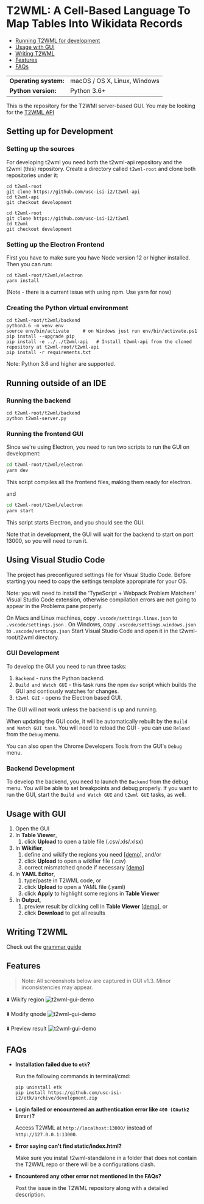 # T2WML: A Cell-Based Language To Map Tables Into Wikidata Records

* [Running T2WML for development](#development)
* [Usage with GUI](#usage_with_gui)
* [Writing T2WML](#writing_t2wml)
* [Features](#features)
* [FAQs](#faqs)

<table>
  <tr><td><b>Operating system:</b></td><td>macOS / OS X, Linux, Windows</td></tr>
  <tr><td><b>Python version:</b></td><td>Python 3.6+</td></tr>
</table>

This is the repository for the T2WMl server-based GUI. You may be looking for the [T2WML API](https://github.com/usc-isi-i2/t2wml-api)



## Setting up for Development
<span id="development"></span>  

### Setting up the sources

For developing t2wml you need both the t2wml-api repository and the t2wml (this) repository.
Create a directory called `t2wml-root` and clone both repositories under it:

```
cd t2wml-root
git clone https://github.com/usc-isi-i2/t2wml-api
cd t2wml-api
git checkout development
```

```
cd t2wml-root
git clone https://github.com/usc-isi-i2/t2wml
cd t2wml
git checkout development
```

### Setting up the Electron Frontend

First you have to make sure you have Node version 12 or higher installed. Then you can run:

```
cd t2wml-root/t2wml/electron
yarn install
```

(Note - there is a current issue with using npm. Use yarn for now)

### Creating the Python virtual environment

```
cd t2wml-root/t2wml/backend
python3.6 -m venv env
source env/bin/activate     # on Windows just run env/bin/activate.ps1
pip install --upgrade pip
pip install -e ../../t2wml-api   # Install t2wml-api from the cloned repository at t2wml-root/t2wml-api
pip install -r requirements.txt
```

Note: Python 3.6 and higher are supported.

## Running outside of an IDE
### Running the backend

```
cd t2wml-root/t2wml/backend
python t2wml-server.py
```

### Running the frontend GUI
Since we're using Electron, you need to run two scripts to run the GUI on development:

```sh
cd t2wml-root/t2wml/electron
yarn dev
```

This script compiles all the frontend files, making them ready for electron.

and 

```sh
cd t2wml-root/t2wml/electron
yarn start
```

This script starts Electron, and you should see the GUI.

Note that in development, the GUI will wait for the backend to start on port 13000, so you will need to run it.

## Using Visual Studio Code
The project has preconfigured settings file for Visual Studio Code. Before starting you need to copy the settings template appropriate for your OS.

Note: you will need to install the 'TypeScript + Webpack Problem Matchers' Visual Studio Code extension, otherwise compilation errors are not going to appear in the Problems pane properly.

On Macs and Linux machines, copy `.vscode/settings.linux.json` to `.vscode/settings.json` . On Windows, copy `.vscode/settings.windows.json` to `.vscode/settings.json`
Start Visual Studio Code and open it in the t2wml-root/t2wml directory.

### GUI Development
To develop the GUI you need to run three tasks:

1. `Backend` - runs the Python backend.
2. `Build and Watch GUI` - this task runs the npm `dev` script which builds the GUI and contiously watches for changes.
3. `t2wml GUI` - opens the Electron based GUI.

The GUI will not work unless the backend is up and running.

When updating the GUI code, it will be automatically rebuilt by the `Build and Watch GUI task`. You will need to reload the GUI - you can use `Reload` from the `Debug` menu.

You can also open the Chrome Developers Tools from the GUI's `Debug` menu.

### Backend Development
To develop the backend, you need to launch the `Backend` from the debug menu. You will be able to set breakpoints and debug properly. If you want to run the GUI, start the `Build and Watch GUI` and `t2wml GUI` tasks, as well.

## Usage with GUI
<span id="usage_with_gui"></span>

1. Open the GUI
2. In **Table Viewer**,
	1. click **Upload** to open a table file (.csv/.xls/.xlsx)
3. In **Wikifier**,
	1. define and wikify the regions you need [[demo](#wikify_region)], and/or
	2. click **Upload** to open a wikifier file (.csv)
	3. correct mismatched qnode if necessary [[demo](#modify_qnode)]
4. In **YAML Editor**,
	1. type/paste in T2WML code, or
	2. click **Upload** to open a YAML file (.yaml)
	3. click **Apply** to highlight some regions in **Table Viewer**
5. In **Output**,
	1. preview result by clicking cell in **Table Viewer** [[demo](#preview_result)], or
	2. click **Download** to get all results



## Writing T2WML
<span id="writing_t2wml"></span>

Check out the [grammar guide](docs/grammar.md)


## Features
<span id="features"></span>

> Note: All screenshots below are captured in GUI v1.3. Minor inconsistencies may appear.

<span id="wikify_region"></span>⬇️ Wikify region
![t2wml-gui-demo](docs/demo/t2wml-gui-v1.3-wikifier_add.gif)

<span id="modify_qnode"></span>⬇️ Modify qnode
![t2wml-gui-demo](docs/demo/t2wml-gui-v1.3-wikifier_update.gif)

<span id="preview_result"></span>⬇️ Preview result
![t2wml-gui-demo](docs/demo/t2wml-gui-v1.3-output.gif)


## FAQs
<span id="faqs"></span>

* **Installation failed due to `etk`?**

    Run the following commands in terminal/cmd:
    ```
    pip uninstall etk
    pip install https://github.com/usc-isi-i2/etk/archive/development.zip
    ```

* **Login failed or encountered an authentication error like `400 (OAuth2 Error)`?**
  
    Access T2WML at `http://localhost:13000/` instead of `http://127.0.0.1:13000`.

* **Error saying can't find static/index.html?**
  
    Make sure you install t2wml-standalone in a folder that does not contain the T2WML repo or there will be a configurations clash.

* **Encountered any other error not mentioned in the FAQs?**
  
    Post the issue in the T2WML repository along with a detailed description.

